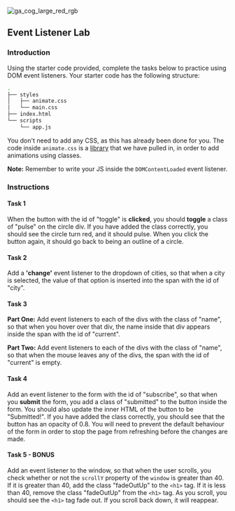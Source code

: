 ![ga_cog_large_red_rgb](https://cloud.githubusercontent.com/assets/40461/8183776/469f976e-1432-11e5-8199-6ac91363302b.png)

## Event Listener Lab

### Introduction

Using the starter code provided, complete the tasks below to practice using DOM event listeners. Your starter code has the following structure:

```bash
.
├── styles
│   ├── animate.css
│   └── main.css
├── index.html
└── scripts
    └── app.js
```

You don't need to add any CSS, as this has already been done for you. The code inside `animate.css` is a [library](https://daneden.github.io/animate.css/) that we have pulled in, in order to add animations using classes.

**Note:** Remember to write your JS inside the `DOMContentLoaded` event listener.

### Instructions

#### Task 1

When the button with the id of "toggle" is **clicked**, you should **toggle** a class of "pulse" on the circle div. If you have added the class correctly, you should see the circle turn red, and it should pulse. When you click the button again, it should go back to being an outline of a circle.

#### Task 2

Add a **'change'** event listener to the dropdown of cities, so that when a city is selected, the value of that option is inserted into the span with the id of "city".

#### Task 3

**Part One:** Add event listeners to each of the divs with the class of "name", so that when you hover over that div, the name inside that div appears inside the span with the id of "current".

**Part Two:** Add event listeners to each of the divs with the class of "name", so that when the mouse leaves any of the divs, the span with the id of "current" is empty.

#### Task 4

Add an event listener to the form with the id of "subscribe", so that when you **submit** the form, you add a class of "submitted" to the button inside the form. You should also update the inner HTML of the button to be "Submitted!". If you have added the class correctly, you should see that the button has an opacity of 0.8. You will need to prevent the default behaviour of the form in order to stop the page from refreshing before the changes are made.    

#### Task 5 - BONUS

Add an event listener to the window, so that when the user scrolls, you check whether or not the `scrollY` property of the `window` is greater than 40. If it is greater than 40, add the class "fadeOutUp" to the `<h1>` tag. If it is less than 40, remove the class "fadeOutUp" from the `<h1>` tag. As you scroll, you should see the `<h1>` tag fade out. If you scroll back down, it will reappear.
